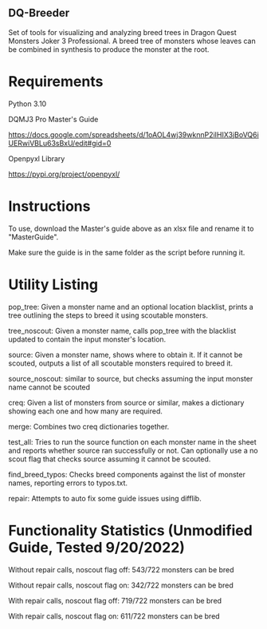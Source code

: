## DQ-Breeder
Set of tools for visualizing and analyzing breed trees in Dragon Quest Monsters Joker 3 Professional.
A breed tree of monsters whose leaves can be combined in synthesis to produce the monster at the root. 

# Requirements

Python 3.10

DQMJ3 Pro Master's Guide

https://docs.google.com/spreadsheets/d/1oAOL4wj39wknnP2iIHIX3jBoVQ6iUERwiVBLu63sBxU/edit#gid=0

Openpyxl Library

https://pypi.org/project/openpyxl/

# Instructions

To use, download the Master's guide above as an xlsx file and rename it to "MasterGuide".

Make sure the guide is in the same folder as the script before running it.

# Utility Listing

pop_tree: Given a monster name and an optional location blacklist, prints a tree outlining the steps to breed it using scoutable monsters.

tree_noscout: Given a monster name, calls pop_tree with the blacklist updated to contain the input monster's location.

source: Given a monster name, shows where to obtain it. If it cannot be scouted, outputs a list of all scoutable monsters required to breed it.

source_noscout: similar to source, but checks assuming the input monster name cannot be scouted

creq: Given a list of monsters from source or similar, makes a dictionary showing each one and how many are required.

merge: Combines two creq dictionaries together.

test_all: Tries to run the source function on each monster name in the sheet and reports whether source ran successfully or not. Can optionally use a no scout flag that checks source assuming it cannot be scouted.

find_breed_typos: Checks breed components against the list of monster names, reporting errors to typos.txt.

repair: Attempts to auto fix some guide issues using difflib.

# Functionality Statistics (Unmodified Guide, Tested 9/20/2022)

Without repair calls, noscout flag off: 543/722 monsters can be bred

Without repair calls, noscout flag on: 342/722 monsters can be bred

With repair calls, noscout flag off: 719/722 monsters can be bred

With repair calls, noscout flag on: 611/722 monsters can be bred
